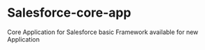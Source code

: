 # Salesforce-core-app
Core Application for Salesforce basic Framework available for new Application
